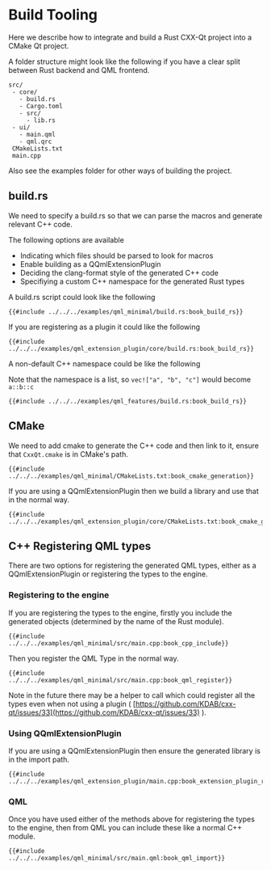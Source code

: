 <!--
SPDX-FileCopyrightText: 2021 Klarälvdalens Datakonsult AB, a KDAB Group company <info@kdab.com>
SPDX-FileContributor: Andrew Hayzen <andrew.hayzen@kdab.com>

SPDX-License-Identifier: MIT OR Apache-2.0
-->

# Build Tooling

Here we describe how to integrate and build a Rust CXX-Qt project into a CMake Qt project.

A folder structure might look like the following if you have a clear split between Rust backend and QML frontend.

```ignore
src/
 - core/
   - build.rs
   - Cargo.toml
   - src/
     - lib.rs
 - ui/
   - main.qml
   - qml.qrc
 CMakeLists.txt
 main.cpp
```

Also see the examples folder for other ways of building the project.

## build.rs

We need to specify a build.rs so that we can parse the macros and generate relevant C++ code.

The following options are available

  * Indicating which files should be parsed to look for macros
  * Enable building as a QQmlExtensionPlugin
  * Deciding the clang-format style of the generated C++ code
  * Specifiying a custom C++ namespace for the generated Rust types

A build.rs script could look like the following

```rust,ignore,noplayground
{{#include ../../../examples/qml_minimal/build.rs:book_build_rs}}
```

If you are registering as a plugin it could like the following

```rust,ignore,noplayground
{{#include ../../../examples/qml_extension_plugin/core/build.rs:book_build_rs}}
```

A non-default C++ namespace could be like the following

Note that the namespace is a list, so `vec!["a", "b", "c"]` would become `a::b::c`

```rust,ignore,noplayground
{{#include ../../../examples/qml_features/build.rs:book_build_rs}}
```

## CMake

We need to add cmake to generate the C++ code and then link to it, ensure that `CxxQt.cmake` is in CMake's path.

```cmake,ignore
{{#include ../../../examples/qml_minimal/CMakeLists.txt:book_cmake_generation}}
```

If you are using a QQmlExtensionPlugin then we build a library and use that in the normal way.

```cmake,ignore
{{#include ../../../examples/qml_extension_plugin/core/CMakeLists.txt:book_cmake_generation}}
```

## C++ Registering QML types

There are two options for registering the generated QML types, either as a QQmlExtensionPlugin or registering the types to the engine.

### Registering to the engine

If you are registering the types to the engine, firstly you include the generated objects (determined by the name of the Rust module).

```cpp,ignore
{{#include ../../../examples/qml_minimal/src/main.cpp:book_cpp_include}}
```

Then you register the QML Type in the normal way.

```cpp,ignore
{{#include ../../../examples/qml_minimal/src/main.cpp:book_qml_register}}
```

Note in the future there may be a helper to call which could register all the types even when not using a plugin ( [https://github.com/KDAB/cxx-qt/issues/33](https://github.com/KDAB/cxx-qt/issues/33) ).

### Using QQmlExtensionPlugin

If you are using a QQmlExtensionPlugin then ensure the generated library is in the import path.

```cpp,ignore
{{#include ../../../examples/qml_extension_plugin/main.cpp:book_extension_plugin_register}}
```

### QML

Once you have used either of the methods above for registering the types to the engine, then from QML you can include these like a normal C++ module.

```qml,ignore
{{#include ../../../examples/qml_minimal/src/main.qml:book_qml_import}}
```
